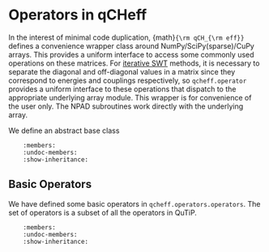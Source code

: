 # Operators in qCHeff

In the interest of minimal code duplication, {math}`{\rm qCH_{\rm eff}}` defines a convenience wrapper class around NumPy/SciPy(sparse)/CuPy arrays. This provides a uniform interface to access some commonly used operations on these matrices. For [iterative SWT](iswt) methods, it is necessary to separate the diagonal and off-diagonal values in a matrix since they correspond to energies and couplings respectively, so `qcheff.operator` provides a uniform interface to these operations that dispatch to the appropriate underlying array module. This wrapper is for convenience of the user only. The NPAD subroutines work directly with the underlying array.

We define an abstract base class 

```{autodoc2-object} qcheff.operators.operator_base.OperatorMatrix
    :members:
    :undoc-members:
    :show-inheritance:
```



## Basic Operators

We have defined some basic operators in `qcheff.operators.operators`. The set of operators is a subset of all the operators in QuTiP.


```{autodoc2-object} qcheff.operators.operators
    :members:
    :undoc-members:
    :show-inheritance:
```